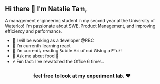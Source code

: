 <h2> Hi there 👋 I'm Natalie Tam,</h2>

A management engineering student in my second year at the University of Waterloo! I'm passionate about SWE, Product Management, and improving efficiency and performance. 

- 🔭 I will be working as a developer @RBC
- 🌱 I’m currently learning react
- 📖 I'm currently reading Subtle Art of not Giving a F*ck!
- 💬 Ask me about food 🍔
- ⚡ Fun fact: I've rewatched the Office 6 times..

<h3 align="center"> feel free to look at my experiment lab. ❤ </h3>

